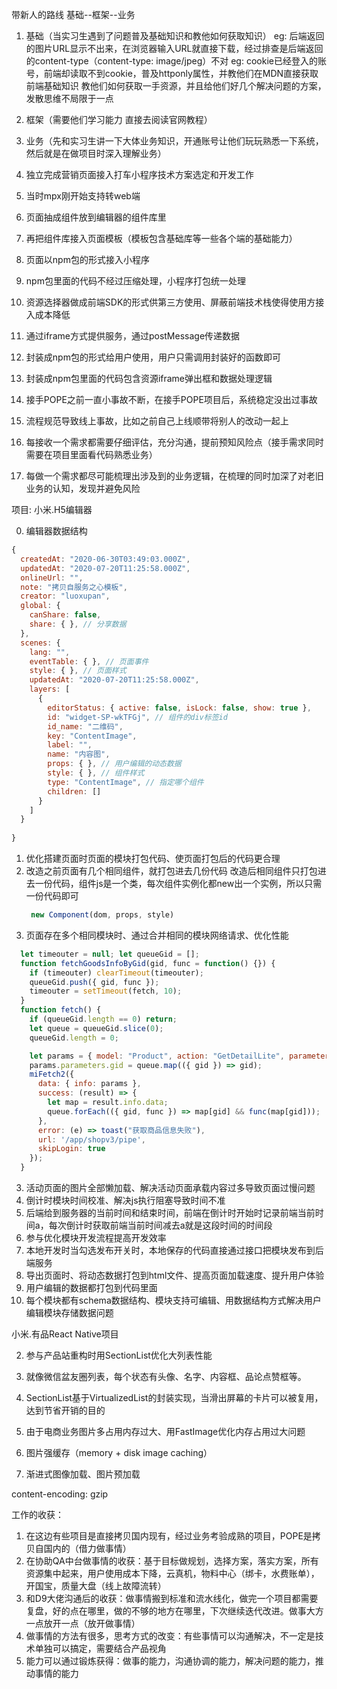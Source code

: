 带新人的路线
基础--框架--业务

1. 基础（当实习生遇到了问题普及基础知识和教他如何获取知识）
  eg: 后端返回的图片URL显示不出来，在浏览器输入URL就直接下载，经过排查是后端返回的content-type（content-type: image/jpeg）不对
  eg: cookie已经登入的账号，前端却读取不到cookie，普及httponly属性，并教他们在MDN直接获取前端基础知识
  教他们如何获取一手资源，并且给他们好几个解决问题的方案，发散思维不局限于一点
2. 框架（需要他们学习能力  直接去阅读官网教程）
3. 业务（先和实习生讲一下大体业务知识，开通账号让他们玩玩熟悉一下系统，然后就是在做项目时深入理解业务）


3. 独立完成营销页面接入打车小程序技术方案选定和开发工作
  1. 当时mpx刚开始支持转web端
  2. 页面抽成组件放到编辑器的组件库里
  3. 再把组件库接入页面模板（模板包含基础库等一些各个端的基础能力）
  4. 页面以npm包的形式接入小程序
  5. npm包里面的代码不经过压缩处理，小程序打包统一处理

4. 资源选择器做成前端SDK的形式供第三方使用、屏蔽前端技术栈使得使用方接入成本降低
  1. 通过iframe方式提供服务，通过postMessage传递数据
  2. 封装成npm包的形式给用户使用，用户只需调用封装好的函数即可
  3. 封装成npm包里面的代码包含资源iframe弹出框和数据处理逻辑

3. 接手POPE之前一直小事故不断，在接手POPE项目后，系统稳定没出过事故
  1. 流程规范导致线上事故，比如之前自己上线顺带将别人的改动一起上
  2. 每接收一个需求都需要仔细评估，充分沟通，提前预知风险点（接手需求同时需要在项目里面看代码熟悉业务）
  3. 每做一个需求都尽可能梳理出涉及到的业务逻辑，在梳理的同时加深了对老旧业务的认知，发现并避免风险


项目:  小米.H5编辑器

0. 编辑器数据结构
```js
{
  createdAt: "2020-06-30T03:49:03.000Z",
  updatedAt: "2020-07-20T11:25:58.000Z",
  onlineUrl: "",
  note: "拷贝自服务之心模板",
  creator: "luoxupan",
  global: {
    canShare: false,
    share: { }, // 分享数据
  },
  scenes: {
    lang: "",
    eventTable: { }, // 页面事件
    style: { }, // 页面样式
    updatedAt: "2020-07-20T11:25:58.000Z",
    layers: [
      {
        editorStatus: { active: false, isLock: false, show: true },
        id: "widget-SP-wkTFGj", // 组件的div标签id
        id_name: "二维码",
        key: "ContentImage",
        label: "",
        name: "内容图",
        props: { }, // 用户编辑的动态数据
        style: { }, // 组件样式
        type: "ContentImage", // 指定哪个组件
        children: []
      }
    ]
  }
  
}
```
1. 优化搭建页面时页面的模块打包代码、使页面打包后的代码更合理
  1. 改造之前页面有几个相同组件，就打包进去几份代码
     改造后相同组件只打包进去一份代码，组件js是一个类，每次组件实例化都new出一个实例，所以只需一份代码即可
     ```js
      new Component(dom, props, style)
     ```
2. 页面存在多个相同模块时、通过合并相同的模块网络请求、优化性能
  ```js
    let timeouter = null; let queueGid = [];
    function fetchGoodsInfoByGid(gid, func = function() {}) {
      if (timeouter) clearTimeout(timeouter);
      queueGid.push({ gid, func });
      timeouter = setTimeout(fetch, 10);
    }
    function fetch() {
      if (queueGid.length == 0) return;
      let queue = queueGid.slice(0);
      queueGid.length = 0;

      let params = { model: "Product", action: "GetDetailLite", parameters: {} };
      params.parameters.gid = queue.map(({ gid }) => gid);
      miFetch2({
        data: { info: params },
        success: (result) => {
          let map = result.info.data;
          queue.forEach(({ gid, func }) => map[gid] && func(map[gid]));
        },
        error: (e) => toast("获取商品信息失败"),
        url: '/app/shopv3/pipe',
        skipLogin: true
      });
    }
  ```
3. 活动页面的图片全部懒加载、解决活动页面承载内容过多导致页面过慢问题
4. 倒计时模块时间校准、解决js执行阻塞导致时间不准
  1. 后端给到服务器的当前时间和结束时间，前端在倒计时开始时记录前端当前时间a，每次倒计时获取前端当前时间减去a就是这段时间的时间段
5. 参与优化模块开发流程提高开发效率
  1. 本地开发时当勾选发布开关时，本地保存的代码直接通过接口把模块发布到后端服务
6. 导出页面时、将动态数据打包到html文件、提高页面加载速度、提升用户体验
  1. 用户编辑的数据都打包到代码里面
7. 每个模块都有schema数据结构、模块支持可编辑、用数据结构方式解决用户编辑模块存储数据问题


小米.有品React Native项目

2. 参与产品站重构时用SectionList优化大列表性能
  1. 就像微信盆友圈列表，每个状态有头像、名字、内容框、品论点赞框等。
  2. SectionList基于VirtualizedList的封装实现，当滑出屏幕的卡片可以被复用，达到节省开销的目的

3. 由于电商业务图片多占用内存过大、用FastImage优化内存占用过大问题
  1. 图片强缓存（memory + disk image caching）
  2. 渐进式图像加载、图片预加载


content-encoding: gzip


工作的收获：
1. 在这边有些项目是直接拷贝国内现有，经过业务考验成熟的项目，POPE是拷贝自国内的（借力做事情）
2. 在协助QA中台做事情的收获：基于目标做规划，选择方案，落实方案，所有资源集中起来，用户使用成本下降，云真机，物料中心（绑卡，水费账单），开国宝，质量大盘（线上故障流转）
3. 和D9大佬沟通后的收获：做事情搬到标准和流水线化，做完一个项目都需要复盘，好的点在哪里，做的不够的地方在哪里，下次继续迭代改进。做事大方一点放开一点（放开做事情）
4. 做事情的方法有很多，思考方式的改变：有些事情可以沟通解决，不一定是技术单独可以搞定，需要结合产品视角
5. 能力可以通过锻炼获得：做事的能力，沟通协调的能力，解决问题的能力，推动事情的能力

